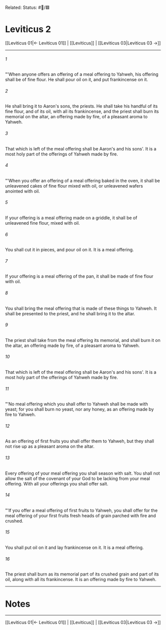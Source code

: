 Related:
Status: #📖/🟥
# Leviticus 2

[[Leviticus 01|← Leviticus 01]] | [[Leviticus]] | [[Leviticus 03|Leviticus 03 →]]
***



###### 1 
"'When anyone offers an offering of a meal offering to Yahweh, his offering shall be of fine flour. He shall pour oil on it, and put frankincense on it. 

###### 2 
He shall bring it to Aaron's sons, the priests. He shall take his handful of its fine flour, and of its oil, with all its frankincense, and the priest shall burn its memorial on the altar, an offering made by fire, of a pleasant aroma to Yahweh. 

###### 3 
That which is left of the meal offering shall be Aaron's and his sons'. It is a most holy part of the offerings of Yahweh made by fire. 

###### 4 
"'When you offer an offering of a meal offering baked in the oven, it shall be unleavened cakes of fine flour mixed with oil, or unleavened wafers anointed with oil. 

###### 5 
If your offering is a meal offering made on a griddle, it shall be of unleavened fine flour, mixed with oil. 

###### 6 
You shall cut it in pieces, and pour oil on it. It is a meal offering. 

###### 7 
If your offering is a meal offering of the pan, it shall be made of fine flour with oil. 

###### 8 
You shall bring the meal offering that is made of these things to Yahweh. It shall be presented to the priest, and he shall bring it to the altar. 

###### 9 
The priest shall take from the meal offering its memorial, and shall burn it on the altar, an offering made by fire, of a pleasant aroma to Yahweh. 

###### 10 
That which is left of the meal offering shall be Aaron's and his sons'. It is a most holy part of the offerings of Yahweh made by fire. 

###### 11 
"'No meal offering which you shall offer to Yahweh shall be made with yeast; for you shall burn no yeast, nor any honey, as an offering made by fire to Yahweh. 

###### 12 
As an offering of first fruits you shall offer them to Yahweh, but they shall not rise up as a pleasant aroma on the altar. 

###### 13 
Every offering of your meal offering you shall season with salt. You shall not allow the salt of the covenant of your God to be lacking from your meal offering. With all your offerings you shall offer salt. 

###### 14 
"'If you offer a meal offering of first fruits to Yahweh, you shall offer for the meal offering of your first fruits fresh heads of grain parched with fire and crushed. 

###### 15 
You shall put oil on it and lay frankincense on it. It is a meal offering. 

###### 16 
The priest shall burn as its memorial part of its crushed grain and part of its oil, along with all its frankincense. It is an offering made by fire to Yahweh.

---
# Notes


***
[[Leviticus 01|← Leviticus 01]] | [[Leviticus]] | [[Leviticus 03|Leviticus 03 →]]
